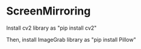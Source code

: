 # ScreenMirroring

Install cv2 library as "pip install cv2"

Then, install ImageGrab library as "pip install Pillow"
